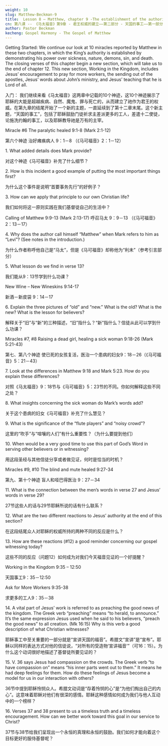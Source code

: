 ```yaml
---
weight: 10
slug: Matthew-Beckman-9
title:  Lesson 8 – Matthew, chapter 9 -The establishment of the authority of the king -Second part 2 - Working in the Kingdom– Part 1 
cn: 第八课 -- 《马太福音》第9章 - 君王权威的建立——第二部分 - 天国的事工——第一部分
author: Pastor Beckman
kecheng: Gospel Harmony - The Gospel of Matthew
---
```



Getting Started: We continue our look at 10 miracles reported by Matthew in these two chapters, in which the King’s authority is established by demonstrating his power over sickness, nature, demons, sin, and death. The closing verses of this chapter begin a new section, which will take us to the end of chapter 12. This new section, Working in the Kingdom, includes Jesus’ encouragement to pray for more workers, the sending out of the apostles, Jesus’ words about John’s ministry, and Jesus’ teaching that he is Lord of all.

入门： 我们继续来看《马太福音》这两章中记载的10个神迹，这10个神迹展示了耶稣的大能是超越疾病、自然、魔鬼、罪与死亡的，从而建立了祂作为君王的权威。在第九章的结尾开始了一个新的主题，一直延续到了第十二章末尾。这个新主题，“天国的事工”，包括了耶稣鼓励门徒祈求主差派更多的工人，差遣十二使徒，论施洗约翰的事工，以及耶稣教导祂是万有的主宰。

Miracle #6 The paralytic healed 9:1-8 (Mark 2:1-12)

第六个神迹 治好瘫痪病人 9：1－8 （《马可福音》2：1－12）


1\. What added details does Mark provide?

对这个神迹《马可福音》补充了什么细节？

2\. How is this incident a good example of putting the most important things first?

为什么这个事件是说明“首要事务先行”的好例子？

3\. How can we apply that principle to our own Christian life?

我们如何将这一原则实践在我们基督徒自己的生活中？

Calling of Matthew 9:9-13 (Mark 2:13-17)
呼召马太 9：9－13 （《马可福音》2：13－17）


4\. Why does the author call himself “Matthew” when Mark refers to him as “Levi”? (See notes in the introduction.)

为什么作者称呼他自己是“马太”，但是《马可福音》却称他为“利未”（参考引言部分）

5\. What lesson do we find in verse 13?

我们能从9：13节学到什么功课？

New Wine – New Wineskins 9:14-17

新酒－新皮袋 9：14－17

6\. Explain the three pictures of “old” and “new.” What is the old? What is the new? What is the lesson for believers?

解释关于“旧”与“新”的三种描述，“旧”指什么？“新”指什么？信徒从此可以学到什么功课？

Miracles #7, #8 Raising a dead girl, healing a sick woman 9:18-26 (Mark 5:21-43)

第七、第八个神迹 使已死的女孩复活，医治一个患病的妇女9：18－26（《马可福音》5：21－43）

7\. Look at the differences in Matthew 9:18 and Mark 5:23. How do you explain these differences?

对照《马太福音》9：18节与《马可福音》5：23节的不同。你如何解释这些不同之处？

8\. What insights concerning the sick woman do Mark’s words add?

关于这个患病的妇女《马可福音》补充了什么慧见？

9\. What is the significance of the “flute players” and “noisy crowd”?

这里的“吹手”与“喧嚷的人们”有什么重要性？（为什么要提到他们）

10\. When would be a very good time to use this part of God’s Word in serving other believers or in witnessing?

用这段圣经与其他信徒分享或者做见证，何时是恰当的时机？



Miracles #9, #10 The blind and mute healed 9:27-34

第九、第十个神迹 盲人和哑巴得医治 9：27－34

11\. What is the connection between the men’s words in verse 27 and Jesus’ words in verse 29?

27节这些人的话与29节耶稣所说的话有什么联系？

12\. What are the two different reactions to Jesus’ authority at the end of this section?

在这段结尾众人对耶稣的权威所持的两种不同的反应是什么？

13\. How are these reactions (#12) a good reminder concerning our gospel witnessing today?

这些不同的反应（问题12）如何成为对我们今天福音见证的一个好提醒？

Working in the Kingdom 9:35 – 12:50

天国事工9：35－12:50

Ask for More Workers 9:35-38

求更多的工人9：35－38

14\. A vital part of Jesus’ work is referred to as preaching the good news of the kingdom. The Greek verb “preaching” means “to herald, to announce.” It’s the same expression Jesus used when he said to his believers, “preach the good news” to all creation. (Mk 16:15) Why is this verb a good description of what Christian witnesses?

耶稣事工中至关重要的一部分就是“宣讲天国的福音”。希腊文“宣讲”是“宣布”。耶稣以同样的表达方式对他的信徒说，“对所有的受造物‘宣讲福音’”（可16：15）。为什么这个动词很好地描述了基督徒所要见证的？

15\. V. 36 says Jesus had compassion on the crowds. The Greek verb “to have compassion on” means “his inner parts went out to them.” It means he had deep feelings for them. How do these feelings of Jesus become a model for us in our interaction with others?

36节中提到耶稣怜悯众人。希腊文动词是“存着怜悯的心”是“为他们掏出自己的内心”。这意味着耶稣对他们有很深的感情。耶稣这种感情如何成为我们与他人互动中的一个榜样？

16\. Verses 37 and 38 present to us a timeless truth and a timeless encouragement. How can we better work toward this goal in our service to Christ?

37节与38节给我们呈现出一个永恒的真理和永恒的鼓励。我们如何才能向着这个目标更好的服侍基督呢？
